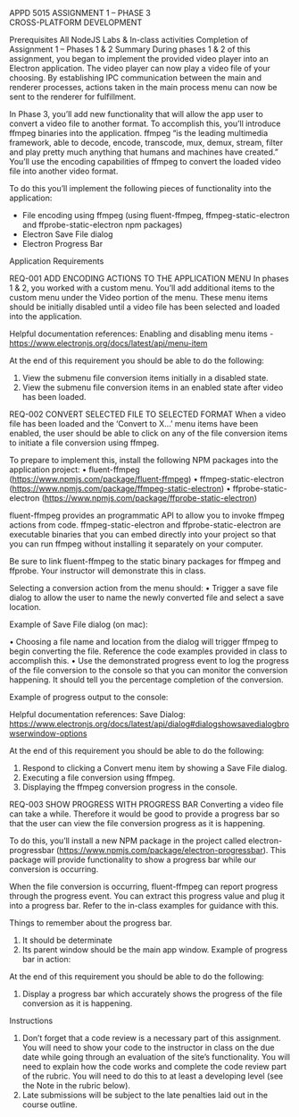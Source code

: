 APPD 5015                                                             ASSIGNMENT 1 – PHASE 3     
CROSS-PLATFORM DEVELOPMENT
			   
Prerequisites
All NodeJS Labs & In-class activities
Completion of Assignment 1 – Phases 1 & 2
Summary
During phases 1 & 2 of this assignment, you began to implement the provided video player into an Electron application. The video player can now play a video file of your choosing. By establishing IPC communication between the main and renderer processes, actions taken in the main process menu can now be sent to the renderer for fulfillment.

In Phase 3, you’ll add new functionality that will allow the app user to convert a video file to another format. To accomplish this, you’ll introduce ffmpeg binaries into the application. ffmpeg “is the leading multimedia framework, able to decode, encode, transcode, mux, demux, stream, filter and play pretty much anything that humans and machines have created.” You’ll use the encoding capabilities of ffmpeg to convert the loaded video file into another video format. 

To do this you’ll implement the following pieces of functionality into the application:

-	File encoding using ffmpeg (using fluent-ffmpeg, ffmpeg-static-electron and ffprobe-static-electron npm packages)
-	Electron Save File dialog
-	Electron Progress Bar

Application Requirements

REQ-001	    ADD ENCODING ACTIONS TO THE APPLICATION MENU
In phases 1 & 2, you worked with a custom menu. You’ll add additional items to the custom menu under the Video portion of the menu. These menu items should be initially disabled until a video file has been selected and loaded into the application.

Helpful documentation references:
Enabling and disabling menu items - https://www.electronjs.org/docs/latest/api/menu-item

At the end of this requirement you should be able to do the following:
1.	View the submenu file conversion items initially in a disabled state.
2.	View the submenu file conversion items in an enabled state after video has been loaded.


REQ-002	CONVERT SELECTED FILE TO SELECTED FORMAT
When a video file has been loaded and the ‘Convert to X…’ menu items have been enabled, the user should be able to click on any of the file conversion items to initiate a file conversion using ffmpeg.

To prepare to implement this, install the following NPM packages into the application project:
•	fluent-ffmpeg (https://www.npmjs.com/package/fluent-ffmpeg)
•	ffmpeg-static-electron (https://www.npmjs.com/package/ffmpeg-static-electron)
•	ffprobe-static-electron (https://www.npmjs.com/package/ffprobe-static-electron)

fluent-ffmpeg provides an programmatic API to allow you to invoke ffmpeg actions from code.
ffmpeg-static-electron and ffprobe-static-electron are executable binaries that you can embed directly into your project so that you can run ffmpeg without installing it separately on your computer.

Be sure to link fluent-ffmpeg to the static binary packages for ffmpeg and ffprobe. Your instructor will demonstrate this in class.

Selecting a conversion action from the menu should:
•	Trigger a save file dialog to allow the user to name the newly converted file and select a save location.

Example of Save File dialog (on mac):
 
•	Choosing a file name and location from the dialog will trigger ffmpeg to begin converting the file. Reference the code examples provided in class to accomplish this.
•	Use the demonstrated progress event to log the progress of the file conversion to the console so that you can monitor the conversion happening. It should tell you the percentage completion of the conversion.

Example of progress output to the console:

Helpful documentation references:
Save Dialog: https://www.electronjs.org/docs/latest/api/dialog#dialogshowsavedialogbrowserwindow-options


At the end of this requirement you should be able to do the following:
1.	Respond to clicking a Convert menu item by showing a Save File dialog.
2.	Executing a file conversion using ffmpeg.
3.	Displaying the ffmpeg conversion progress in the console.

REQ-003	SHOW PROGRESS WITH PROGRESS BAR
Converting a video file can take a while. Therefore it would be good to provide a progress bar so that the user can view the file conversion progress as it is happening.

To do this, you’ll install a new NPM package in the project called electron-progressbar (https://www.npmjs.com/package/electron-progressbar). This package will provide functionality to show a progress bar while our conversion is occurring.

When the file conversion is occurring, fluent-ffmpeg can report progress through the progress event. You can extract this progress value and plug it into a progress bar. Refer to the in-class examples for guidance with this.

Things to remember about the progress bar.
1.	It should be determinate
2.	Its parent window should be the main app window.
Example of progress bar in action:

At the end of this requirement you should be able to do the following:
1.	Display a progress bar which accurately shows the progress of the file conversion as it is happening.

Instructions 

1.	Don’t forget that a code review is a necessary part of this assignment. You will need to show your code to the instructor in class on the due date while going through an evaluation of the site’s functionality. You will need to explain how the code works and complete the code review part of the rubric. You will need to do this to at least a developing level (see the Note in the rubric below).
2.	Late submissions will be subject to the late penalties laid out in the course outline. 
